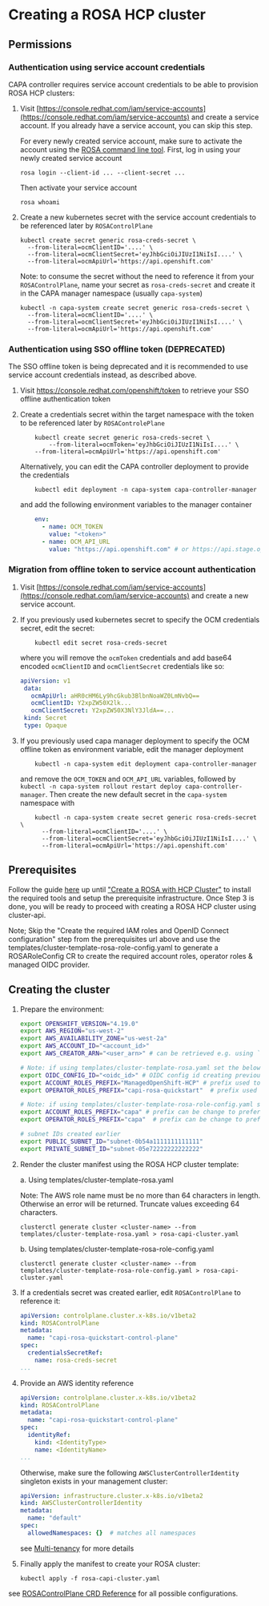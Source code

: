 # Creating a ROSA HCP cluster

## Permissions
### Authentication using service account credentials
CAPA controller requires service account credentials to be able to provision ROSA HCP clusters:
1. Visit [https://console.redhat.com/iam/service-accounts](https://console.redhat.com/iam/service-accounts) and create a service account. If you already have a service account, you can skip this step.

   For every newly created service account, make sure to activate the account using the [ROSA command line tool](https://github.com/openshift/rosa). First, log in using your newly created service account
   ```shell
   rosa login --client-id ... --client-secret ...
   ```
   Then activate your service account
   ```shell
   rosa whoami
   ```

1. Create a new kubernetes secret with the service account credentials to be referenced later by `ROSAControlPlane`
    ```shell
    kubectl create secret generic rosa-creds-secret \
      --from-literal=ocmClientID='....' \
      --from-literal=ocmClientSecret='eyJhbGciOiJIUzI1NiIsI....' \
      --from-literal=ocmApiUrl='https://api.openshift.com'
    ```
    Note: to consume the secret without the need to reference it from your `ROSAControlPlane`, name your secret as `rosa-creds-secret` and create it in the CAPA manager namespace (usually `capa-system`)
    ```shell
    kubectl -n capa-system create secret generic rosa-creds-secret \
      --from-literal=ocmClientID='....' \
      --from-literal=ocmClientSecret='eyJhbGciOiJIUzI1NiIsI....' \
      --from-literal=ocmApiUrl='https://api.openshift.com'
    ```


### Authentication using SSO offline token (DEPRECATED)
The SSO offline token is being deprecated and it is recommended to use service account credentials instead, as described above.

1. Visit https://console.redhat.com/openshift/token to retrieve your SSO offline authentication token

1. Create a credentials secret within the target namespace with the token to be referenced later by `ROSAControlePlane`
    ```shell
        kubectl create secret generic rosa-creds-secret \
            --from-literal=ocmToken='eyJhbGciOiJIUzI1NiIsI....' \
        --from-literal=ocmApiUrl='https://api.openshift.com'
    ```
    Alternatively, you can edit the CAPA controller deployment to provide the credentials
    ```shell
        kubectl edit deployment -n capa-system capa-controller-manager
    ```
    and add the following environment variables to the manager container
    ```yaml
        env:
          - name: OCM_TOKEN
            value: "<token>"
          - name: OCM_API_URL
            value: "https://api.openshift.com" # or https://api.stage.openshift.com
    ```

### Migration from offline token to service account authentication

1. Visit [https://console.redhat.com/iam/service-accounts](https://console.redhat.com/iam/service-accounts) and create a new service account.

1. If you previously used kubernetes secret to specify the OCM credentials secret, edit the secret:
    ```shell
        kubectl edit secret rosa-creds-secret
    ```
    where you will remove the `ocmToken` credentials and add base64 encoded `ocmClientID` and `ocmClientSecret` credentials like so:
    ```yaml
    apiVersion: v1
     data:
       ocmApiUrl: aHR0cHM6Ly9hcGkub3BlbnNoaWZ0LmNvbQ==
       ocmClientID: Y2xpZW50X2lk...
       ocmClientSecret: Y2xpZW50X3NlY3JldA==...
     kind: Secret
     type: Opaque
    ```

1. If you previously used capa manager deployment to specify the OCM offline token as environment variable, edit the manager deployment
    ```shell
        kubectl -n capa-system edit deployment capa-controller-manager
    ```
    and remove the `OCM_TOKEN` and `OCM_API_URL` variables, followed by `kubectl -n capa-system rollout restart deploy capa-controller-manager`. Then create the new default secret in the `capa-system` namespace with
    ```shell
        kubectl -n capa-system create secret generic rosa-creds-secret \
          --from-literal=ocmClientID='....' \
          --from-literal=ocmClientSecret='eyJhbGciOiJIUzI1NiIsI....' \
          --from-literal=ocmApiUrl='https://api.openshift.com'
    ```

## Prerequisites

Follow the guide [here](https://docs.aws.amazon.com/ROSA/latest/userguide/getting-started-hcp.html) up until ["Create a ROSA with HCP Cluster"](https://docs.aws.amazon.com/ROSA/latest/userguide/getting-started-hcp.html#create-hcp-cluster-cli) to install the required tools and setup the prerequisite infrastructure. Once Step 3 is done, you will be ready to proceed with creating a ROSA HCP cluster using cluster-api.

Note; Skip the "Create the required IAM roles and OpenID Connect configuration" step from the prerequisites url above and use the templates/cluster-template-rosa-role-config.yaml to generate a ROSARoleConfig CR to create the required account roles, operator roles & managed OIDC provider.

## Creating the cluster

1. Prepare the environment:
    ```bash
    export OPENSHIFT_VERSION="4.19.0"
    export AWS_REGION="us-west-2"
    export AWS_AVAILABILITY_ZONE="us-west-2a"
    export AWS_ACCOUNT_ID="<account_id>"
    export AWS_CREATOR_ARN="<user_arn>" # can be retrieved e.g. using `aws sts get-caller-identity`

    # Note: if using templates/cluster-template-rosa.yaml set the below env variables
    export OIDC_CONFIG_ID="<oidc_id>" # OIDC config id creating previously with `rosa create oidc-config`
    export ACCOUNT_ROLES_PREFIX="ManagedOpenShift-HCP" # prefix used to create account IAM roles with `rosa create account-roles`
    export OPERATOR_ROLES_PREFIX="capi-rosa-quickstart"  # prefix used to create operator roles with `rosa create operator-roles --prefix <PREFIX_NAME>`

    # Note: if using templates/cluster-template-rosa-role-config.yaml set the below env variables
    export ACCOUNT_ROLES_PREFIX="capa" # prefix can be change to preferable prefix with max 4 chars
    export OPERATOR_ROLES_PREFIX="capa"  # prefix can be change to preferable prefix with max 4 chars

    # subnet IDs created earlier
    export PUBLIC_SUBNET_ID="subnet-0b54a1111111111111"
    export PRIVATE_SUBNET_ID="subnet-05e72222222222222"
    ```

1. Render the cluster manifest using the ROSA HCP cluster template:

    a. Using templates/cluster-template-rosa.yaml

    Note: The AWS role name must be no more than 64 characters in length. Otherwise an error will be returned. Truncate values exceeding 64 characters.
    ```shell
    clusterctl generate cluster <cluster-name> --from templates/cluster-template-rosa.yaml > rosa-capi-cluster.yaml
    ```

    b. Using templates/cluster-template-rosa-role-config.yaml
    ```shell
    clusterctl generate cluster <cluster-name> --from templates/cluster-template-rosa-role-config.yaml > rosa-capi-cluster.yaml
    ```


1. If a credentials secret was created earlier, edit `ROSAControlPlane` to reference it:
    ```yaml
    apiVersion: controlplane.cluster.x-k8s.io/v1beta2
    kind: ROSAControlPlane
    metadata:
      name: "capi-rosa-quickstart-control-plane"
    spec:
      credentialsSecretRef:
        name: rosa-creds-secret
    ...
    ```

1. Provide an AWS identity reference
    ```yaml
    apiVersion: controlplane.cluster.x-k8s.io/v1beta2
    kind: ROSAControlPlane
    metadata:
      name: "capi-rosa-quickstart-control-plane"
    spec:
      identityRef:
        kind: <IdentityType>
        name: <IdentityName>
    ...
    ```

    Otherwise, make sure the following `AWSClusterControllerIdentity` singleton exists in your management cluster:
    ```yaml
    apiVersion: infrastructure.cluster.x-k8s.io/v1beta2
    kind: AWSClusterControllerIdentity
    metadata:
      name: "default"
    spec:
      allowedNamespaces: {}  # matches all namespaces
    ```

    see [Multi-tenancy](../multitenancy.md) for more details

1. Finally apply the manifest to create your ROSA cluster:
    ```shell
    kubectl apply -f rosa-capi-cluster.yaml
    ```

see [ROSAControlPlane CRD Reference](https://cluster-api-aws.sigs.k8s.io/crd/#controlplane.cluster.x-k8s.io/v1beta2.ROSAControlPlane) for all possible configurations.
